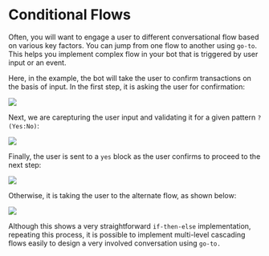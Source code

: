 # Conditional Flows

Often, you will want to engage a user to different conversational flow based on various key factors. You can jump from one flow to another using `go-to`.  This helps you implement complex flow in your bot that is triggered by user input or an event.

Here, in the example, the bot will take the user to confirm transactions on the basis of input. In the first step, it is asking the user for confirmation:

![](./go-to-input.png)


Next, we are carepturing the user input and validating it for a given pattern `?(Yes:No)`:

![](./go-to-user-input.png)

Finally, the user is sent to a `yes` block as the user confirms to proceed to the next step:

![](./go-to-flow.png)


Otherwise, it is taking the user to the alternate flow, as shown below:

![](./no-flow.png)


Although this shows a very straightforward `if-then-else` implementation, repeating this process, it is possible to implement multi-level cascading flows easily to design a very involved conversation using `go-to.`
